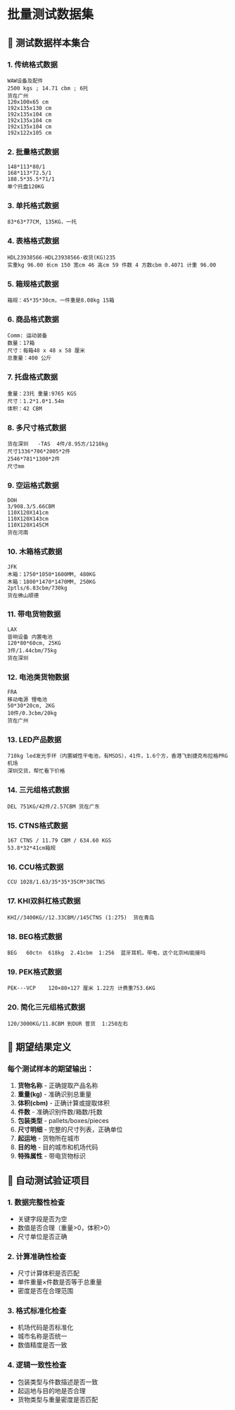 # 批量测试数据集

## 🧪 测试数据样本集合

### 1. 传统格式数据
```
WAW设备及配件
2500 kgs ; 14.71 cbm ; 6托
货在广州
120x100x65 cm
192x135x130 cm
192x135x104 cm
192x135x104 cm
192x135x104 cm
192x122x105 cm
```

### 2. 批量格式数据
```
148*113*80/1
168*113*72.5/1
188.5*35.5*71/1
单个托盘120KG
```

### 3. 单托格式数据
```
83*63*77CM, 135KG，一托
```

### 4. 表格格式数据
```
HDL23938566-HDL23938566-收货(KG)235
实重kg 96.00 长cm 150 宽cm 46 高cm 59 件数 4 方数cbm 0.4071 计重 96.00
```

### 5. 箱规格式数据
```
箱规：45*35*30cm，一件重是8.08kg 15箱
```

### 6. 商品格式数据
```
Comm: 运动装备
数量：17箱
尺寸：每箱48 x 48 x 58 厘米
总重量：400 公斤
```

### 7. 托盘格式数据
```
重量：23托 重量:9765 KGS
尺寸：1.2*1.0*1.54m
体积：42 CBM
```

### 8. 多尺寸格式数据
```
货在深圳   -TAS  4件/8.95方/1210kg
尺寸1336*706*2005*2件
2546*781*1300*2件
尺寸mm
```

### 9. 空运格式数据
```
DOH
3/908.3/5.66CBM
110X120X141cm
110X120X143cm
110X120X145CM
货在河南
```

### 10. 木箱格式数据
```
JFK
木箱：1750*1050*1600MM, 480KG
木箱：1800*1470*1470MM, 250KG
2ptls/6.83cbm/730kg
货在佛山顺德
```

### 11. 带电货物数据
```
LAX
音响设备 内置电池
120*80*60cm, 25KG
3件/1.44cbm/75kg
货在深圳
```

### 12. 电池类货物数据
```
FRA
移动电源 锂电池
50*30*20cm, 2KG
10件/0.3cbm/20kg
货在广州
```

### 13. LED产品数据
```
710kg led发光手环（内置碱性干电池，有MSDS），41件，1.6个方，香港飞到捷克布拉格PRG机场
深圳交货，帮忙看下价格
```

### 14. 三元组格式数据
```
DEL 751KG/42件/2.57CBM 货在广东
```

### 15. CTNS格式数据
```
167 CTNS / 11.79 CBM / 634.60 KGS
53.8*32*41cm箱规
```

### 16. CCU格式数据
```
CCU 1028/1.63/35*35*35CM*38CTNS
```

### 17. KHI双斜杠格式数据
```
KHI//3400KG//12.33CBM//145CTNS (1:275)  货在青岛
```

### 18. BEG格式数据
```
BEG   60ctn  618kg  2.41cbm  1:256  蓝牙耳机，带电，这个北京HU能接吗
```

### 19. PEK格式数据
```
PEK---VCP    120×80×127 厘米 1.22方 计费重753.6KG
```

### 20. 简化三元组格式数据
```
120/3000KG/11.8CBM 到DUR 普货  1:250左右
```

## 🎯 期望结果定义

### 每个测试样本的期望输出：
1. **货物名称** - 正确提取产品名称
2. **重量(kg)** - 准确识别总重量
3. **体积(cbm)** - 正确计算或提取体积
4. **件数** - 准确识别件数/箱数/托数
5. **包装类型** - pallets/boxes/pieces
6. **尺寸明细** - 完整的尺寸列表，正确单位
7. **起运地** - 货物所在城市
8. **目的地** - 目的城市和机场代码
9. **特殊属性** - 带电货物标识

## 🔧 自动测试验证项目

### 1. 数据完整性检查
- 关键字段是否为空
- 数值是否合理（重量>0，体积>0）
- 尺寸单位是否正确

### 2. 计算准确性检查
- 尺寸计算体积是否匹配
- 单件重量×件数是否等于总重量
- 密度是否在合理范围

### 3. 格式标准化检查
- 机场代码是否标准化
- 城市名称是否统一
- 数值精度是否一致

### 4. 逻辑一致性检查
- 包装类型与件数描述是否一致
- 起运地与目的地是否合理
- 货物类型与重量密度是否匹配
